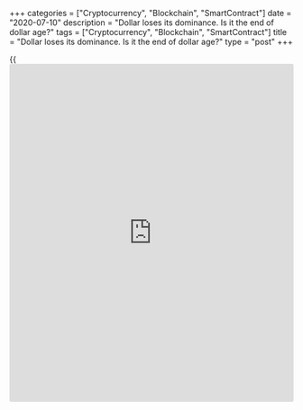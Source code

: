 +++
categories = ["Cryptocurrency", "Blockchain", "SmartContract"]
date = "2020-07-10"
description = "Dollar loses its dominance. Is it the end of dollar age?"
tags = ["Cryptocurrency", "Blockchain", "SmartContract"]
title = "Dollar loses its dominance. Is it the end of dollar age?"
type = "post"
+++

{{<iframe id="large-banner" src="https://www.bounty.group/#slide=12.0" width="100%" height="600" scrolling="no" style="border: 0px solid rgb(216, 221, 230); border-radius: 3px;">}}

July 10, 2020

July 10, 2020

End of Dollar AgeDmitri Demidenko

## Forex leader is going to be different: euro and yuan can replace the
US dollar

New regimes start during the time of great turmoil. The coronavirus
pandemic has become such a turmoil for the global economy. It thought
that COVID-19 mostly kills elderly patients with other accompanying
diseases. The world’s economy has been really old, the expansion stage
lasted for a long time, US economic expansion was the longest in
[history](https://www.fixpro.org/post/chargeless-historical-data-api-backtesting/). And there are many accompanying problems. For example, the
excessive corporate debt, the excessive dependence on the US dollar, the
inability to imagine the oil market without the intervention of OPEC +,
and the endless ultra-easy monetary [policy](https://www.fintechee.com/policy/). Is it time for a new regime
to start?

![LiteForex: Dollar loses its dominance. Is it the end of dollar
age?][1]

Everything is alright with solving the problems. But hardly anyone
succeeds in not creating the problems. When the Fed, managing the
economic recession, surprised the financial markets with a sharp
interest rate cut and the huge size of the QE, it was considered insane.
Next, the Fed was praised, and then reproached for too gloomy forecasts.
After that, the Fed was again praised without any reason, just looking
at the US stock indexes rally. The markets long ago realized that the US
president can’t lose his wisdom... No one can lose what he doesn’t have.
The size of the stimulating measures is not the most important, the most
important is to take control over COVID-19. The euro area managed to do
it, it turned out to be a good manager…

![LiteForex: Dollar loses its dominance. Is it the end of dollar
age?][2]

While Washington was looking for someone to put the blame for the
pandemic, the EU countries imposed strict lockdown. The US paid money to
the unemployed, while the euro area prohibited to dismiss employees. As
a result, US unemployment rose to the highest levels since the end of
World War II, but it didn’t much change in the euro-area. The lockdown
in the Eurozone was stricter than in the US, and the USA is now facing
the second wave, while Europe has avoided it so far. The EU governments
are willing to support the euro-area economy, which strengthens the
euro.

One of the early signs of the new regime has become a change in the
monetary [policy](https://www.fintechee.com/policy/) views of the central banks. Earlier, it was beneficial
for the ECB to hold the euro weak, as it supported the export-led euro-
area economy. Now, the euro’s strength is the result of good management
in the battle with COVID-19 and economic recession. The same is true for
China, by the way. The Chinese yuan has been steadily growing. A strong
currency, first of all, is a sign that the country supports domestic
consumers more than foreign buyers. It seems to be the right strategy
when international trade is facing a downturn.

![LiteForex: Dollar loses its dominance. Is it the end of dollar
age?][3]

Being shocked, people often say and do not what they mean or should. The
same with the world’s major currencies. The US dollar has slipped down
and continues rolling down. Even a difficult epidemiological situation
in the USA doesn’t support the dollar’s value as a safe haven. Due to
the cheap liquidity provided by the Fed and low government bond yields,
the S&P 500 remains steady. Donald Trump believes that his approval
ratings grow when the US stock indexes grow. It doesn’t make much sense.
People only trust presidents when see them on banknotes. The larger is
the banknote value, the more people trust. The age of the dollar and
Trump is to end soon. It is time to replace them, isn’t it?

* * *

P.S. Did you like my article? Share it in social networks: it will be
the best “thank you" :)

Ask me questions and comment below. I’ll be glad to answer your
questions and give necessary explanations.

 **Useful links:**

  * I recommend trying to trade with a reliable broker [here][4]. The system allows you to trade by yourself or copy successful traders from all across the globe.
  * Use my promo-code BLOG for getting deposit bonus 50% on LiteForex platform. Just enter this code in the appropriate field while [depositing][5] your trading account.
  * Telegram channel with high-quality analytics, Forex reviews, training articles, and other useful things for traders <t.me/liteforex>

## Price chart of EURUSD in real time mode

![End of Dollar Age][6]

The content of this article reflects the author’s opinion and does not
necessarily reflect the official position of LiteForex. The material
published on this page is provided for informational purposes only and
should not be considered as the provision of investment advice for the
purposes of Directive 2004/39/EC.

Rate this article:

{{value}}

( {{count}} {{title}} )

   1. cdn.liteforex.com/cache/uploads/blog_post/chatty-forex/debt-dollar-10-07-20.jpg?w=30&s=fc0b21f26026a9541287b119507e95dc
   2. cdn.liteforex.com/cache/uploads/blog_post/chatty-forex/covid-eu-10-07-20.jpg?w=30&s=35231cc83a64a95761f3343276ea6a4b
   3. cdn.liteforex.com/cache/uploads/blog_post/chatty-forex/euro-10-07-20.jpg?w=30&s=8fc472a333a89ccefa8b802921e4bb3c
   4. my.liteforex.com/?category=chatty-forex&slug=end-of-dollar-age&openPopup=%2Fregistration%2Fpopup&utm_source=blog&utm_medium=article&utm_campaign=bonus
   5. my.liteforex.com/deposit/?category=chatty-forex&slug=end-of-dollar-age&promo_code=BLOG&utm_source=blog&utm_medium=article&utm_campaign=bonus
   6. cdn.liteforex.com/cache/uploads/blog_post/chatty-forex/liteforex-blog-dollar-10-07-20.jpg?q=75&w=1000&s=42e37bb6bbeb00161ab1f407a7184017